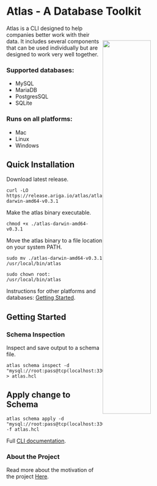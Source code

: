 
# Atlas -  A Database Toolkit

<img width="50%" align="right" style="display: block; margin:40px auto;"
     src="https://atlasgo.io/uploads/images/gopher.png"/>

Atlas is a CLI designed to help companies better work with their data. It includes several components that can
be used individually but are designed to work very well together.

### Supported databases: 
* MySQL
* MariaDB
* PostgresSQL
* SQLite

### Runs on all platforms:
* Mac
* Linux
* Windows


## Quick Installation

Download latest release.
```shell
curl -LO https://release.ariga.io/atlas/atlas-darwin-amd64-v0.3.1
```

Make the atlas binary executable.
```shell
chmod +x ./atlas-darwin-amd64-v0.3.1
```

Move the atlas binary to a file location on your system PATH.
```shell
sudo mv ./atlas-darwin-amd64-v0.3.1 /usr/local/bin/atlas
```
```shell
sudo chown root: /usr/local/bin/atlas
```
Instructions for other platforms and databases: [Getting Started](https://atlasgo.io/).

## Getting Started

### Schema Inspection

Inspect and save output to a schema file.
```shell
atlas schema inspect -d "mysql://root:pass@tcp(localhost:3306)/example" > atlas.hcl
```

## Apply change to Schema

```shell
atlas schema apply -d "mysql://root:pass@tcp(localhost:3306)/example" -f atlas.hcl
```

Full [CLI documentation](https://atlasgo.io/cli/reference). 

### About the Project
Read more about the motivation of the project [Here](https://blog.ariga.io/meet-atlas-cli/).
